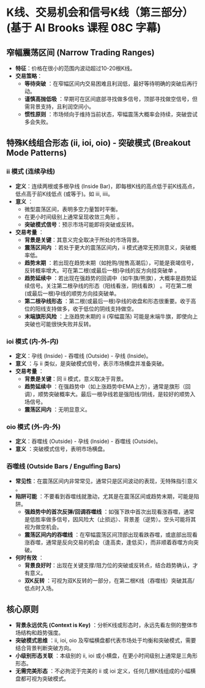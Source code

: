 # K线、交易机会和信号K线（第三部分）(基于 Al Brooks 课程 08C 字幕)

## 窄幅震荡区间 (Narrow Trading Ranges)
-   **特征**：价格在很小的范围内波动超过10-20根K线。
-   **交易策略**：
    -   **等待突破** ：在窄幅区间内交易困难且利润低，最好等待明确的突破后再行动。
    -   **谨慎高抛低吸** ：早期可在区间底部寻找做多信号，顶部寻找做空信号，但需背景支持，且利润空间小。
    -   **惯性原则** ：市场倾向于维持当前状态，窄幅震荡大概率会持续，突破尝试多会失败。

## 特殊K线组合形态 (ii, ioi, oio) - 突破模式 (Breakout Mode Patterns)

### ii 模式 (连续孕线)
-   **定义**：连续两根或多根孕线 (Inside Bar)，即每根K线的高点低于前K线高点，低点高于前K线低点 (或等于)。如 iii, iiii。
-   **意义** ：
    -   微型震荡区间，表明多空力量暂时平衡。
    -   在更小时间级别上通常呈现收敛三角形 。
    -   **突破模式信号**：预示市场可能即将突破或反转。
-   **交易考量** ：
    -   **背景是关键**：其意义完全取决于所处的市场背景。
    -   **震荡区间内** ：若处于更大的震荡区间内，ii 模式通常无预测意义，突破概率低。
    -   **趋势末期** ：若出现在趋势末期（如抢购/抛售高潮后），可能是衰竭信号，反转概率增大。可在第二根(或最后一根)孕线的反方向挂突破单 。
    -   **趋势延续中** ：若出现在强趋势的回调中（如牛旗/熊旗），大概率是趋势延续信号。关注第二根孕线的形态（阳线看涨，阴线看跌） 。可在第二根(或最后一根)孕线的顺势方向挂突破单。
    -   **第二根孕线形态** ：第二根(或最后一根)孕线的收盘和形态很重要。收于高位的阳线支持做多，收于低位的阴线支持做空。
    -   **末端旗形风险** ：上涨趋势末期的 ii (窄幅震荡) 可能是末端牛旗，即使向上突破也可能很快失败并反转。

### ioi 模式 (内-外-内)
-   **定义**：孕线 (Inside) - 吞噬线 (Outside) - 孕线 (Inside)。
-   **意义** ：与 ii 类似，是突破模式信号，表示市场横盘并准备突破。
-   **交易考量** ：
    -   **背景是关键**：同 ii 模式，意义取决于背景。
    -   **趋势延续中** ：在强趋势中（如上涨趋势中EMA上方），通常是旗形（回调），顺势突破概率大。最后一根孕线若是强阳线/阴线，是较好的顺势入场信号。
    -   **震荡区间内** ：无明显意义。

### oio 模式 (外-内-外)
-   **定义**：吞噬线 (Outside) - 孕线 (Inside) - 吞噬线 (Outside)。
-   **意义** ：突破模式信号，表明市场横盘。

### 吞噬线 (Outside Bars / Engulfing Bars)
-   **常见性**：在震荡区间内非常常见，通常只是区间波动的表现，无特殊指引意义 。
-   **陷阱可能** ：不要看到吞噬线就激动，尤其是在震荡区间或趋势末期，可能是陷阱。
    -   **强趋势中的首次反弹/回调吞噬线** ：如强下跌中首次出现看涨吞噬，通常是低胜率做多信号，因风险大（止损远）、背景差（逆势）。空头可能将其视为做空机会。
    -   **震荡区间内的吞噬线** ：在窄幅震荡区间顶部出现看跌吞噬，或底部出现看涨吞噬，通常是反向交易的机会（逢高卖，逢低买），而非顺着吞噬方向突破。
-   **何时有效** ：
    -   **背景良好时**：出现在关键支撑/阻力位的突破或反转点，结合趋势确认，才有意义。
    -   **双K反转** ：可视为双K反转的一部分，在第二根K线（吞噬线）突破其高/低点时入场。

## 核心原则
-   **背景永远优先 (Context is Key)** ：分析K线或形态时，永远先看左侧的整体市场结构和趋势强度。
-   **突破模式思维** ：ii, ioi, oio 及窄幅横盘都代表市场处于均衡和突破模式，需要结合背景判断突破方向。
-   **小级别形态关联** ：本级别的 ii, ioi 或小横盘，在更小时间级别上通常是三角形形态。
-   **无需完美形态** ：不必拘泥于完美的 ii 或 ioi 定义，任何几根K线组成的小幅横盘都可视为突破模式。
